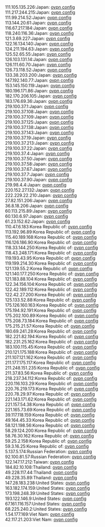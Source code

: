 111.105.135.226:Japan: [ovpn config](vpn/111_105_135_226.ovpn)  
111.217.244.215:Japan: [ovpn config](vpn/111_217_244_215.ovpn)  
111.99.214.52:Japan: [ovpn config](vpn/111_99_214_52.ovpn)  
113.144.20.61:Japan: [ovpn config](vpn/113_144_20_61.ovpn)  
116.67.217.184:Japan: [ovpn config](vpn/116_67_217_184.ovpn)  
118.240.116.36:Japan: [ovpn config](vpn/118_240_116_36.ovpn)  
121.3.69.227:Japan: [ovpn config](vpn/121_3_69_227.ovpn)  
122.16.134.140:Japan: [ovpn config](vpn/122_16_134_140.ovpn)  
124.211.194.63:Japan: [ovpn config](vpn/124_211_194_63.ovpn)  
125.52.65.55:Japan: [ovpn config](vpn/125_52_65_55.ovpn)  
126.103.131.14:Japan: [ovpn config](vpn/126_103_131_14.ovpn)  
126.111.60.70:Japan: [ovpn config](vpn/126_111_60_70.ovpn)  
126.73.118.52:Japan: [ovpn config](vpn/126_73_118_52.ovpn)  
133.38.203.200:Japan: [ovpn config](vpn/133_38_203_200.ovpn)  
147.192.140.77:Japan: [ovpn config](vpn/147_192_140_77.ovpn)  
153.145.150.119:Japan: [ovpn config](vpn/153_145_150_119.ovpn)  
180.196.171.86:Japan: [ovpn config](vpn/180_196_171_86.ovpn)  
182.170.206.105:Japan: [ovpn config](vpn/182_170_206_105.ovpn)  
183.176.69.36:Japan: [ovpn config](vpn/183_176_69_36.ovpn)  
219.100.37.1:Japan: [ovpn config](vpn/219_100_37_1.ovpn)  
219.100.37.108:Japan: [ovpn config](vpn/219_100_37_108.ovpn)  
219.100.37.109:Japan: [ovpn config](vpn/219_100_37_109.ovpn)  
219.100.37.125:Japan: [ovpn config](vpn/219_100_37_125.ovpn)  
219.100.37.138:Japan: [ovpn config](vpn/219_100_37_138.ovpn)  
219.100.37.143:Japan: [ovpn config](vpn/219_100_37_143.ovpn)  
219.100.37.19:Japan: [ovpn config](vpn/219_100_37_19.ovpn)  
219.100.37.213:Japan: [ovpn config](vpn/219_100_37_213.ovpn)  
219.100.37.22:Japan: [ovpn config](vpn/219_100_37_22.ovpn)  
219.100.37.4:Japan: [ovpn config](vpn/219_100_37_4.ovpn)  
219.100.37.50:Japan: [ovpn config](vpn/219_100_37_50.ovpn)  
219.100.37.58:Japan: [ovpn config](vpn/219_100_37_58.ovpn)  
219.100.37.67:Japan: [ovpn config](vpn/219_100_37_67.ovpn)  
219.100.37.7:Japan: [ovpn config](vpn/219_100_37_7.ovpn)  
219.100.37.90:Japan: [ovpn config](vpn/219_100_37_90.ovpn)  
219.98.4.4:Japan: [ovpn config](vpn/219_98_4_4.ovpn)  
220.152.27.132:Japan: [ovpn config](vpn/220_152_27_132.ovpn)  
222.229.22.210:Japan: [ovpn config](vpn/222_229_22_210.ovpn)  
27.82.151.206:Japan: [ovpn config](vpn/27_82_151_206.ovpn)  
36.8.18.206:Japan: [ovpn config](vpn/36_8_18_206.ovpn)  
60.113.215.89:Japan: [ovpn config](vpn/60_113_215_89.ovpn)  
60.130.6.97:Japan: [ovpn config](vpn/60_130_6_97.ovpn)  
61.23.152.62:Japan: [ovpn config](vpn/61_23_152_62.ovpn)  
110.47.6.183:Korea Republic of: [ovpn config](vpn/110_47_6_183.ovpn)  
113.192.96.89:Korea Republic of: [ovpn config](vpn/113_192_96_89.ovpn)  
115.40.189.168:Korea Republic of: [ovpn config](vpn/115_40_189_168.ovpn)  
116.126.186.90:Korea Republic of: [ovpn config](vpn/116_126_186_90.ovpn)  
118.33.144.250:Korea Republic of: [ovpn config](vpn/118_33_144_250.ovpn)  
118.43.248.171:Korea Republic of: [ovpn config](vpn/118_43_248_171.ovpn)  
119.193.43.95:Korea Republic of: [ovpn config](vpn/119_193_43_95.ovpn)  
119.199.214.30:Korea Republic of: [ovpn config](vpn/119_199_214_30.ovpn)  
121.139.55.2:Korea Republic of: [ovpn config](vpn/121_139_55_2.ovpn)  
121.140.177.250:Korea Republic of: [ovpn config](vpn/121_140_177_250.ovpn)  
121.183.88.104:Korea Republic of: [ovpn config](vpn/121_183_88_104.ovpn)  
122.34.156.104:Korea Republic of: [ovpn config](vpn/122_34_156_104.ovpn)  
122.42.189.112:Korea Republic of: [ovpn config](vpn/122_42_189_112.ovpn)  
122.42.27.200:Korea Republic of: [ovpn config](vpn/122_42_27_200.ovpn)  
125.133.52.88:Korea Republic of: [ovpn config](vpn/125_133_52_88.ovpn)  
175.126.160.163:Korea Republic of: [ovpn config](vpn/175_126_160_163.ovpn)  
175.194.92.191:Korea Republic of: [ovpn config](vpn/175_194_92_191.ovpn)  
175.202.100.89:Korea Republic of: [ovpn config](vpn/175_202_100_89.ovpn)  
175.208.73.184:Korea Republic of: [ovpn config](vpn/175_208_73_184.ovpn)  
175.215.21.57:Korea Republic of: [ovpn config](vpn/175_215_21_57.ovpn)  
180.69.241.28:Korea Republic of: [ovpn config](vpn/180_69_241_28.ovpn)  
182.221.82.194:Korea Republic of: [ovpn config](vpn/182_221_82_194.ovpn)  
182.231.25.162:Korea Republic of: [ovpn config](vpn/182_231_25_162.ovpn)  
183.100.115.45:Korea Republic of: [ovpn config](vpn/183_100_115_45.ovpn)  
210.121.175.188:Korea Republic of: [ovpn config](vpn/210_121_175_188.ovpn)  
211.107.121.162:Korea Republic of: [ovpn config](vpn/211_107_121_162.ovpn)  
211.177.175.117:Korea Republic of: [ovpn config](vpn/211_177_175_117.ovpn)  
211.248.151.235:Korea Republic of: [ovpn config](vpn/211_248_151_235.ovpn)  
211.37.83.56:Korea Republic of: [ovpn config](vpn/211_37_83_56.ovpn)  
218.237.34.112:Korea Republic of: [ovpn config](vpn/218_237_34_112.ovpn)  
220.116.103.29:Korea Republic of: [ovpn config](vpn/220_116_103_29.ovpn)  
220.76.219.173:Korea Republic of: [ovpn config](vpn/220_76_219_173.ovpn)  
220.78.29.97:Korea Republic of: [ovpn config](vpn/220_78_29_97.ovpn)  
221.143.171.62:Korea Republic of: [ovpn config](vpn/221_143_171_62.ovpn)  
221.157.54.38:Korea Republic of: [ovpn config](vpn/221_157_54_38.ovpn)  
221.165.73.69:Korea Republic of: [ovpn config](vpn/221_165_73_69.ovpn)  
39.117.118.159:Korea Republic of: [ovpn config](vpn/39_117_118_159.ovpn)  
49.164.45.33:Korea Republic of: [ovpn config](vpn/49_164_45_33.ovpn)  
58.121.198.56:Korea Republic of: [ovpn config](vpn/58_121_198_56.ovpn)  
58.29.124.200:Korea Republic of: [ovpn config](vpn/58_29_124_200.ovpn)  
58.76.30.162:Korea Republic of: [ovpn config](vpn/58_76_30_162.ovpn)  
59.25.2.158:Korea Republic of: [ovpn config](vpn/59_25_2_158.ovpn)  
59.3.16.25:Korea Republic of: [ovpn config](vpn/59_3_16_25.ovpn)  
5.137.5.174:Russian Federation: [ovpn config](vpn/5_137_5_174.ovpn)  
92.100.81.57:Russian Federation: [ovpn config](vpn/92_100_81_57.ovpn)  
122.147.17.212:Taiwan: [ovpn config](vpn/122_147_17_212.ovpn)  
184.82.10.108:Thailand: [ovpn config](vpn/184_82_10_108.ovpn)  
49.228.117.44:Thailand: [ovpn config](vpn/49_228_117_44.ovpn)  
49.228.35.89:Thailand: [ovpn config](vpn/49_228_35_89.ovpn)  
147.28.183.238:United States: [ovpn config](vpn/147_28_183_238.ovpn)  
163.182.174.159:United States: [ovpn config](vpn/163_182_174_159.ovpn)  
173.198.248.39:United States: [ovpn config](vpn/173_198_248_39.ovpn)  
193.122.146.9:United States: [ovpn config](vpn/193_122_146_9.ovpn)  
67.161.116.157:United States: [ovpn config](vpn/67_161_116_157.ovpn)  
68.225.240.2:United States: [ovpn config](vpn/68_225_240_2.ovpn)  
1.54.177.169:Viet Nam: [ovpn config](vpn/1_54_177_169.ovpn)  
42.117.21.203:Viet Nam: [ovpn config](vpn/42_117_21_203.ovpn)  
